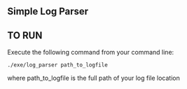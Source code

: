 Simple Log Parser
----------------

TO RUN
------
Execute the following command from your command line:

`./exe/log_parser path_to_logfile`

where path_to_logfile is the full path of your log file location
